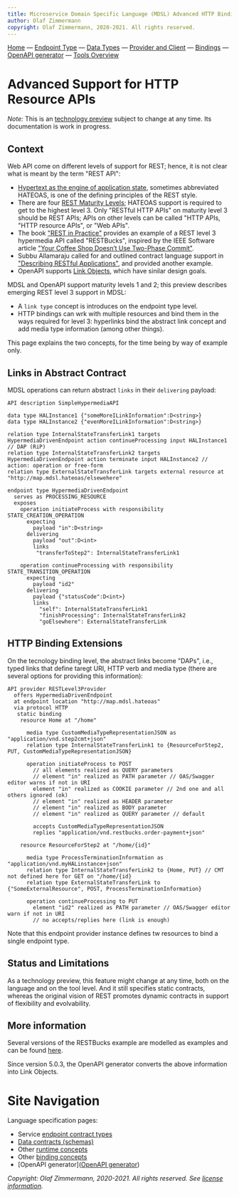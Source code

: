 ```yaml
---
title: Microservice Domain Specific Language (MDSL) Advanced HTTP Binding Concepts
author: Olaf Zimmermann
copyright: Olaf Zimmermann, 2020-2021. All rights reserved.
---
```


[Home](./index) &mdash; [Endpoint Type](./servicecontract) &mdash; [Data Types](./datacontract) &mdash; [Provider and Client](./optionalparts) &mdash; [Bindings](./bindings) &mdash; [OpenAPI generator](./generators/open-api) &mdash; [Tools Overview](./tools)


Advanced Support for HTTP Resource APIs
========================================

*Note:* This is an [technology preview](https://microservice-api-patterns.org/patterns/evolution/ExperimentalPreview) subject to change at any time. Its documentation is work in progress.

## Context 

Web API come on different levels of support for REST; hence, it is not clear what is meant by the term "REST API":

* [Hypertext as the engine of application state](https://en.wikipedia.org/wiki/HATEOAS), sometimes abbreviated HATEOAS, is one of the defining principles of the REST style.
* There are four [REST Maturity Levels](https://martinfowler.com/articles/richardsonMaturityModel.html); HATEOAS support is required to get to the highest level 3. Only "RESTful HTTP APIs" on maturity level 3 should be  REST APIs; APIs on other levels can be called "HTTP APIs, "HTTP resource APIs", or "Web APIs".  
* The book ["REST in Practice"](https://en.wikipedia.org/wiki/HATEOAS) provides an example of a REST level 3 hypermedia API called "RESTBucks", inspired by the IEEE Software article ["Your Coffee Shop Doesn’t Use Two-Phase Commit"](https://ieeexplore.ieee.org/document/1407829).
* Subbu Allamaraju called for and outlined contract language support in ["Describing RESTful Applications"](https://www.infoq.com/articles/subbu-allamaraju-rest/), and provided another example.
* OpenAPI supports [Link Objects](https://swagger.io/specification/#link-object), which have sinilar design goals.

MDSL and OpenAPI support maturity levels 1 and 2; this preview describes emerging REST level 3 support in MDSL:

* A `link type` concept is introduces on the endpoint type level.
* HTTP bindings can wrk with multiple resources and bind them in the ways required for level 3: hyperlinks bind the abstract link concept and add media type information (among other things).

This page explains the two concepts, for the time being by way of example only.

<!--
Let us start with the following domain model:

~~~
This baseline will be provided in a later version.
~~~
-->

## Links in Abstract Contract

MDSL operations can return abstract `links` in their `delivering` payload:

~~~
API description SimpleHypermediaAPI 

data type HALInstance1 {"someMoreILinkInformation":D<string>}
data type HALInstance2 {"evenMoreILinkInformation":D<string>}

relation type InternalStateTransferLink1 targets HypermediaDrivenEndpoint action continueProcessing input HALInstance1 // DAP (RiP)
relation type InternalStateTransferLink2 targets HypermediaDrivenEndpoint action terminate input HALInstance2 // action: operation or free-form
relation type ExternalStateTransferLink targets external resource at "http://map.mdsl.hateoas/elsewehere"

endpoint type HypermediaDrivenEndpoint
  serves as PROCESSING_RESOURCE
  exposes
    operation initiateProcess with responsibility STATE_CREATION_OPERATION
      expecting
        payload "in":D<string>
      delivering
        payload "out":D<int>
        links 
         "transferToStep2": InternalStateTransferLink1 
      
    operation continueProcessing with responsibility STATE_TRANSITION_OPERATION
      expecting
        payload "id2" 
      delivering
        payload {"statusCode":D<int>}
        links 
          "self": InternalStateTransferLink1
          "finishProcessing": InternalStateTransferLink2 
          "goElsewhere": ExternalStateTransferLink               
~~~

<!-- TODO talk reader through code -->

## HTTP Binding Extensions

On the tecnology binding level, the abstract links become "DAPs", i.e., typed links that define taregt URI, HTTP verb and media type (there are several options for providing this information): 

~~~
API provider RESTLevel3Provider
  offers HypermediaDrivenEndpoint
  at endpoint location "http://map.mdsl.hateoas"
  via protocol HTTP
   static binding
    resource Home at "/home"
     
      media type CustomMediaTypeRepresentationJSON as "application/vnd.step2cmt+json"
      relation type InternalStateTransferLink1 to {ResourceForStep2, PUT, CustomMediaTypeRepresentationJSON} 
                
      operation initiateProcess to POST
        // all elements realized as QUERY parameters
        // element "in" realized as PATH parameter // OAS/Swagger editor warns if not in URI
        element "in" realized as COOKIE parameter // 2nd one and all others ignored (ok)
        // element "in" realized as HEADER parameter 
        // element "in" realized as BODY parameter
        // element "in" realized as QUERY parameter // default
    
        accepts CustomMediaTypeRepresentationJSON 
        replies "application/vnd.restbucks.order-payment+json" 
    
    resource ResourceForStep2 at "/home/{id}"
      
      media type ProcessTerminationInformation as "application/vnd.myHALinstance+json" 
      relation type InternalStateTransferLink2 to {Home, PUT} // CMT not defined here for GET on "/home/{id} 
      relation type ExternalStateTransferLink to {"SomeExternalResource", POST, ProcessTerminationInformation} 
      
      operation continueProcessing to PUT
        element "id2" realized as PATH parameter // OAS/Swagger editor warn if not in URI
        // no accepts/replies here (link is enough)
~~~

Note that this endpoint provider instance defines tw resources to bind a single endpoint type.

<!-- TODO talk reader through code -->

## Status and Limitations

As a technology preview, this feature might change at any time, both on the language and on the tool level. And it still specifies static contracts, whereas the original vision of REST promotes dynamic contracts in support of flexibility and evolvability. <!-- TODO bring MDSL to runtime via annotation processing -->

## More information

Several versions of the RESTBucks example are modelled as examples and can be found [here](TODO).

Since version 5.0.3, the OpenAPI generator converts the above information into Link Objects.

# Site Navigation

Language specification pages:

* Service [endpoint contract types](./servicecontract)
* [Data contracts (schemas)](./datacontract)
* Other [runtime concepts](./optionalparts)
* Other [binding concepts](./bindings)
* [OpenAPI generator]([OpenAPI generator](./generators/open-api))

*Copyright: Olaf Zimmermann, 2020-2021. All rights reserved. See [license information](https://github.com/Microservice-API-Patterns/MDSL-Specification/blob/master/LICENSE).*

<!-- *EOF* -->
